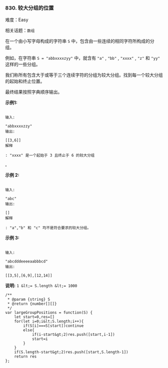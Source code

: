 ### 830. 较大分组的位置

难度：Easy

相关话题：`数组`

在一个由小写字母构成的字符串 `S` 中，包含由一些连续的相同字符所构成的分组。



例如，在字符串  `S = "abbxxxxzyy"` 中，就含有  `"a"` ,  `"bb"` ,  `"xxxx"` ,  `"z"`  和  `"yy"`  这样的一些分组。



我们称所有包含大于或等于三个连续字符的分组为较大分组。找到每一个较大分组的起始和终止位置。



最终结果按照字典顺序输出。



 **示例1:** 





```

输入: 

"abbxxxxzzy"
输出: 

[[3,6]]
解释

: "xxxx" 是一个起始于 3 且终止于 6 的较大分组

。

```

 **示例 2:** 





```

输入: 

"abc"
输出: 

[]
解释

: "a","b" 和 "c" 均不是符合要求的较大分组。

```

 **示例 3:** 





```

输入: 

"abcdddeeeeaabbbcd"
输出: 

[[3,5],[6,9],[12,14]]
```

 **说明:**  `1 &lt;= S.length &lt;= 1000` 




```
/**
 * @param {string} S
 * @return {number[][]}
 */
var largeGroupPositions = function(S) {
    let start=0,res=[]
    for(let i=0;i&lt;S.length;i++){
        if(S[i]===S[start])continue
        else{
            if(i-start&gt;2)res.push([start,i-1])
            start=i
        }
    }
    if(S.length-start&gt;2)res.push([start,S.length-1])
    return res
};



```
